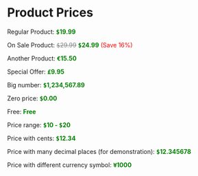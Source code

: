 <!DOCTYPE html>
<html>
<head>
<title>Money/Price Example</title>
<head>
    <link rel="stylesheet" href="styles.html">
    <link rel="stylesheet" href="styles.css">
    <link rel="stylesheet" href="styles.js">
    <link rel="stylesheet" href="https//www.money/price example">
  </head>
<style>
  .price {
    font-weight: bold;
    color: #008000; /* Green for positive prices */
  }
  .old-price {
    text-decoration: line-through;
    color: #808080; /* Gray for old prices */
    font-size: 0.9ng;
  }
  .discount {
    color: red;
  }
  .currency {
    font-family: monospace; /* Monospace for currency symbols */
  }
</style>
</head>
<body>

<h1>Product Prices</h1>

<p>Regular Product: <span class="price"><span class="currency">$</span>19.99</span></p>

<p>On Sale Product: <span class="old-price"><span class="currency">$</span>29.99</span> <span class="price"><span class="currency">$</span>24.99</span> <span class="discount">(Save 16%)</span></p>

<p>Another Product: <span class="price"><span class="currency">€</span>15.50</span></p>

<p>Special Offer: <span class="price"><span class="currency">£</span>9.95</span></p>

<p>Big number: <span class="price"><span class="currency">$</span>1,234,567.89</span></p>

<p>Zero price: <span class="price"><span class="currency">$</span>0.00</span></p>

<p>Free: <span class="price">Free</span></p>

<p>Price range: <span class="price"><span class="currency">$</span>10 - <span class="currency">$</span>20</span></p>

<p>Price with cents: <span class="price"><span class="currency">$</span>12.34</span></p>

<p>Price with many decimal places (for demonstration): <span class="price"><span class="currency">$</span>12.345678</span></p>

<p>Price with different currency symbol: <span class="price"><span class="currency">¥</span>1000</span></p>

</body>
</html>
